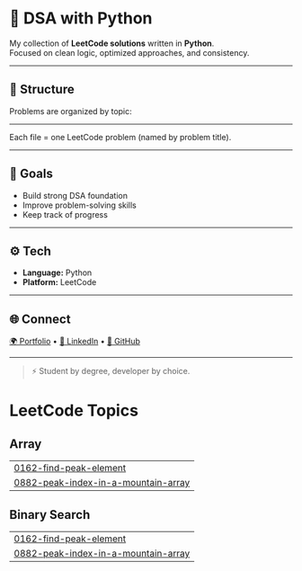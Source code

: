 # 🧠 DSA with Python

My collection of **LeetCode solutions** written in **Python**.  
Focused on clean logic, optimized approaches, and consistency.

---

## 📂 Structure
Problems are organized by topic:

---

Each file = one LeetCode problem (named by problem title).

---

## 🚀 Goals
- Build strong DSA foundation  
- Improve problem-solving skills  
- Keep track of progress  

---

## ⚙️ Tech
- **Language:** Python  
- **Platform:** LeetCode  

---

## 🌐 Connect
[🌍 Portfolio](https://creative-krishna.vercel.app) • [💼 LinkedIn](https://www.linkedin.com/in/krishnapratapsinghchauhan/) • [🐙 GitHub](https://github.com/creative-krishna)

---

> ⚡ Student by degree, developer by choice.

<!---LeetCode Topics Start-->
# LeetCode Topics
## Array
|  |
| ------- |
| [0162-find-peak-element](https://github.com/krishnapschauhan/DSA-Python/tree/master/0162-find-peak-element) |
| [0882-peak-index-in-a-mountain-array](https://github.com/krishnapschauhan/DSA-Python/tree/master/0882-peak-index-in-a-mountain-array) |
## Binary Search
|  |
| ------- |
| [0162-find-peak-element](https://github.com/krishnapschauhan/DSA-Python/tree/master/0162-find-peak-element) |
| [0882-peak-index-in-a-mountain-array](https://github.com/krishnapschauhan/DSA-Python/tree/master/0882-peak-index-in-a-mountain-array) |
<!---LeetCode Topics End-->